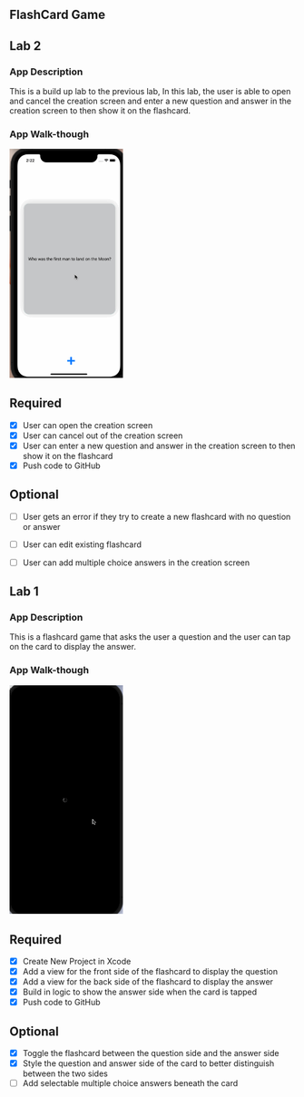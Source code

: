 ## FlashCard Game


## Lab 2

### App Description
This is a build up lab to the previous lab, In this lab, the user is able to open and cancel the creation screen and enter a new question and answer in the creation screen to then show it on the flashcard.

### App Walk-though

<img src="https://github.com/Kdarfour/Lab1/raw/main/Lab2gif.gif" width=200><br>

## Required

- [x] User can open the creation screen
- [x] User can cancel out of the creation screen
- [x] User can enter a new question and answer in the creation screen to then show it on the flashcard
- [x] Push code to GitHub
## Optional
- [ ] User gets an error if they try to create a new flashcard with no question or answer
- [ ] User can edit existing flashcard
- [ ] User can add multiple choice answers in the creation screen


## Lab 1

### App Description
This is a flashcard game that asks the user a question and the user can tap on the card to display the answer.

### App Walk-though

<img src="https://github.com/Kdarfour/Lab1/raw/main/Lab1gif.gif" width=200><br>


## Required
- [x] Create New Project in Xcode
- [x] Add a view for the front side of the flashcard to display the question
- [x] Add a view for the back side of the flashcard to display the answer
- [x] Build in logic to show the answer side when the card is tapped
- [x] Push code to GitHub
## Optional
- [x] Toggle the flashcard between the question side and the answer side
- [x] Style the question and answer side of the card to better distinguish between the two sides
- [ ] Add selectable multiple choice answers beneath the card
